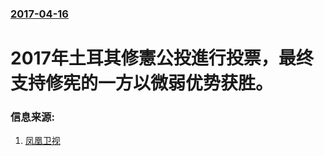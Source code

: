 ### [2017-04-16](/news/2017/04/16/index.md)

##### 
# 2017年土耳其修憲公投進行投票，最终支持修宪的一方以微弱优势获胜。 




### 信息来源:

1. [凤凰卫视](http://news.ifeng.com/a/20170417/50950113_0.shtml)
